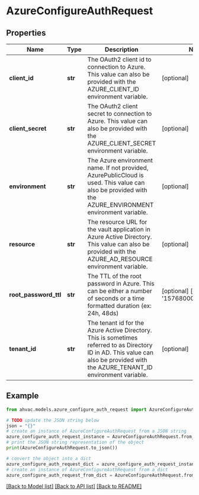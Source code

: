 # AzureConfigureAuthRequest


## Properties

Name | Type | Description | Notes
------------ | ------------- | ------------- | -------------
**client_id** | **str** | The OAuth2 client id to connection to Azure. This value can also be provided with the AZURE_CLIENT_ID environment variable. | [optional] 
**client_secret** | **str** | The OAuth2 client secret to connection to Azure. This value can also be provided with the AZURE_CLIENT_SECRET environment variable. | [optional] 
**environment** | **str** | The Azure environment name. If not provided, AzurePublicCloud is used. This value can also be provided with the AZURE_ENVIRONMENT environment variable. | [optional] 
**resource** | **str** | The resource URL for the vault application in Azure Active Directory. This value can also be provided with the AZURE_AD_RESOURCE environment variable. | [optional] 
**root_password_ttl** | **str** | The TTL of the root password in Azure. This can be either a number of seconds or a time formatted duration (ex: 24h, 48ds) | [optional] [default to '15768000000000000']
**tenant_id** | **str** | The tenant id for the Azure Active Directory. This is sometimes referred to as Directory ID in AD. This value can also be provided with the AZURE_TENANT_ID environment variable. | [optional] 

## Example

```python
from ahvac.models.azure_configure_auth_request import AzureConfigureAuthRequest

# TODO update the JSON string below
json = "{}"
# create an instance of AzureConfigureAuthRequest from a JSON string
azure_configure_auth_request_instance = AzureConfigureAuthRequest.from_json(json)
# print the JSON string representation of the object
print(AzureConfigureAuthRequest.to_json())

# convert the object into a dict
azure_configure_auth_request_dict = azure_configure_auth_request_instance.to_dict()
# create an instance of AzureConfigureAuthRequest from a dict
azure_configure_auth_request_from_dict = AzureConfigureAuthRequest.from_dict(azure_configure_auth_request_dict)
```
[[Back to Model list]](../README.md#documentation-for-models) [[Back to API list]](../README.md#documentation-for-api-endpoints) [[Back to README]](../README.md)


